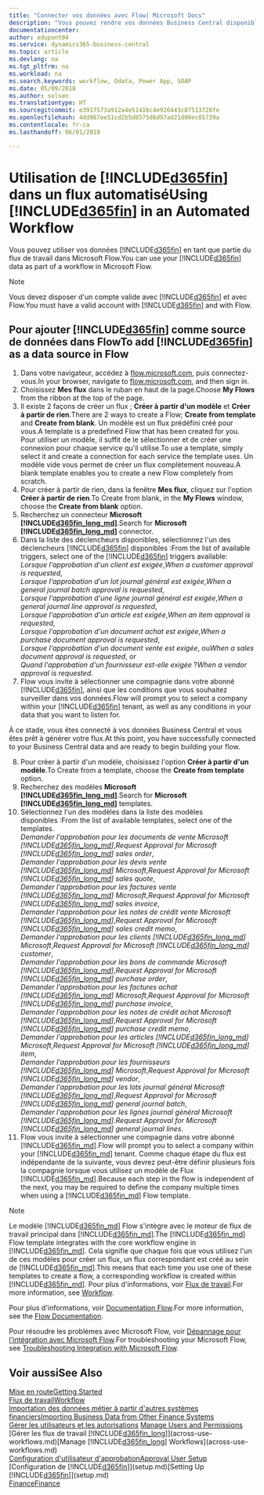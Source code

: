 ```yaml
---
title: "Connecter vos données avec Flow| Microsoft Docs"
description: "Vous pouvez rendre vos données Business Central disponibles sous forme de source de données et spécifier une URL OData de vos services Web pour générer un flux de travail automatisé."
documentationcenter: 
author: edupont04
ms.service: dynamics365-business-central
ms.topic: article
ms.devlang: na
ms.tgt_pltfrm: na
ms.workload: na
ms.search.keywords: workflow, Odata, Power App, SOAP
ms.date: 05/09/2018
ms.author: solsen
ms.translationtype: HT
ms.sourcegitcommit: e3917573a912a4e51416c4e926443c87513728fe
ms.openlocfilehash: 4dd987ee51cd2b5d8575d6d97ad21d00ec85739a
ms.contentlocale: fr-ca
ms.lasthandoff: 06/01/2018

---
```

# <a name="using-included365finincludesd365finmdmd-in-an-automated-workflow"></a><span data-ttu-id="d4711-103">Utilisation de [!INCLUDE[d365fin](includes/d365fin_md.md)] dans un flux automatisé</span><span class="sxs-lookup"><span data-stu-id="d4711-103">Using [!INCLUDE[d365fin](includes/d365fin_md.md)] in an Automated Workflow</span></span>
<span data-ttu-id="d4711-104">Vous pouvez utiliser vos données [!INCLUDE[d365fin](includes/d365fin_md.md)] en tant que partie du flux de travail dans Microsoft Flow.</span><span class="sxs-lookup"><span data-stu-id="d4711-104">You can use your [!INCLUDE[d365fin](includes/d365fin_md.md)] data as part of a workflow in Microsoft Flow.</span></span>  

> [!NOTE]  
>   <span data-ttu-id="d4711-105">Vous devez disposer d'un compte valide avec [!INCLUDE[d365fin](includes/d365fin_md.md)] et avec Flow.</span><span class="sxs-lookup"><span data-stu-id="d4711-105">You must have a valid account with [!INCLUDE[d365fin](includes/d365fin_md.md)] and with Flow.</span></span>  

## <a name="to-add-included365finincludesd365finmdmd-as-a-data-source-in-flow"></a><span data-ttu-id="d4711-106">Pour ajouter [!INCLUDE[d365fin](includes/d365fin_md.md)] comme source de données dans Flow</span><span class="sxs-lookup"><span data-stu-id="d4711-106">To add [!INCLUDE[d365fin](includes/d365fin_md.md)] as a data source in Flow</span></span>
1. <span data-ttu-id="d4711-107">Dans votre navigateur, accédez à [flow.microsoft.com](https://flow.microsoft.com/en-us/), puis connectez-vous.</span><span class="sxs-lookup"><span data-stu-id="d4711-107">In your browser, navigate to [flow.microsoft.com](https://flow.microsoft.com/en-us/), and then sign in.</span></span>
2. <span data-ttu-id="d4711-108">Choisissez **Mes flux** dans le ruban en haut de la page.</span><span class="sxs-lookup"><span data-stu-id="d4711-108">Choose **My Flows** from the ribbon at the top of the page.</span></span>
3. <span data-ttu-id="d4711-109">Il existe 2 façons de créer un flux ; **Créer à partir d'un modèle** et **Créer à partir de rien**.</span><span class="sxs-lookup"><span data-stu-id="d4711-109">There are 2 ways to create a Flow; **Create from template** and **Create from blank**.</span></span> <span data-ttu-id="d4711-110">Un modèle est un flux prédéfini créé pour vous.</span><span class="sxs-lookup"><span data-stu-id="d4711-110">A template is a predefined Flow that has been created for you.</span></span>  <span data-ttu-id="d4711-111">Pour utiliser un modèle, il suffit de le sélectionner et de créer une connexion pour chaque service qu'il utilise.</span><span class="sxs-lookup"><span data-stu-id="d4711-111">To use a template, simply select it and create a connection for each service the template uses.</span></span> <span data-ttu-id="d4711-112">Un modèle vide vous permet de créer un flux complètement nouveau.</span><span class="sxs-lookup"><span data-stu-id="d4711-112">A blank template enables you to create a new Flow completely from scratch.</span></span>
4. <span data-ttu-id="d4711-113">Pour créer à partir de rien, dans la fenêtre **Mes flux**, cliquez sur l'option **Créer à partir de rien**.</span><span class="sxs-lookup"><span data-stu-id="d4711-113">To Create from blank, in the **My Flows** window, choose the **Create from blank** option.</span></span>
5. <span data-ttu-id="d4711-114">Recherchez un connecteur **Microsoft [!INCLUDE[d365fin_long_md](includes/d365fin_long_md.md)]**.</span><span class="sxs-lookup"><span data-stu-id="d4711-114">Search for **Microsoft [!INCLUDE[d365fin_long_md](includes/d365fin_long_md.md)]** connector.</span></span>
6. <span data-ttu-id="d4711-115">Dans la liste des déclencheurs disponibles, sélectionnez l'un des déclencheurs [!INCLUDE[d365fin](includes/d365fin_md.md)] disponibles :</span><span class="sxs-lookup"><span data-stu-id="d4711-115">From the list of available triggers, select one of the [!INCLUDE[d365fin](includes/d365fin_md.md)] triggers available:</span></span>  
    <span data-ttu-id="d4711-116">*Lorsque l'approbation d'un client est exigée*,</span><span class="sxs-lookup"><span data-stu-id="d4711-116">*When a customer approval is requested*,</span></span>  
    <span data-ttu-id="d4711-117">*Lorsque l'approbation d'un lot journal général est exigée*,</span><span class="sxs-lookup"><span data-stu-id="d4711-117">*When a general journal batch approval is requested*,</span></span>  
    <span data-ttu-id="d4711-118">*Lorsque l'approbation d'une ligne journal général est exigée*,</span><span class="sxs-lookup"><span data-stu-id="d4711-118">*When a general journal line approval is requested*,</span></span>  
    <span data-ttu-id="d4711-119">*Lorsque l'approbation d'un article est exigée*,</span><span class="sxs-lookup"><span data-stu-id="d4711-119">*When an item approval is requested*,</span></span>  
    <span data-ttu-id="d4711-120">*Lorsque l'approbation d'un document achat est exigée*,</span><span class="sxs-lookup"><span data-stu-id="d4711-120">*When a purchase document approval is requested*,</span></span>  
    <span data-ttu-id="d4711-121">*Lorsque l'approbation d'un document vente est exigée*, ou</span><span class="sxs-lookup"><span data-stu-id="d4711-121">*When a sales document approval is requested*, or</span></span>  
    <span data-ttu-id="d4711-122">*Quand l'approbation d'un fournisseur est-elle exigée* ?</span><span class="sxs-lookup"><span data-stu-id="d4711-122">*When a vendor approval is requested*.</span></span>
7. <span data-ttu-id="d4711-123">Flow vous invite à sélectionner une compagnie dans votre abonné [!INCLUDE[d365fin](includes/d365fin_md.md)], ainsi que les conditions que vous souhaitez surveiller dans vos données.</span><span class="sxs-lookup"><span data-stu-id="d4711-123">Flow will prompt you to select a company within your [!INCLUDE[d365fin](includes/d365fin_md.md)] tenant, as well as any conditions in your data that you want to listen for.</span></span>

<span data-ttu-id="d4711-124">À ce stade, vous êtes connecté à vos données Business Central et vous êtes prêt à générer votre flux.</span><span class="sxs-lookup"><span data-stu-id="d4711-124">At this point, you have successfully connected to your Business Central data and are ready to begin building your flow.</span></span>

8. <span data-ttu-id="d4711-125">Pour créer à partir d'un modèle, choisissez l'option **Créer à partir d'un modèle**.</span><span class="sxs-lookup"><span data-stu-id="d4711-125">To Create from a template, choose the **Create from template** option.</span></span>
9. <span data-ttu-id="d4711-126">Recherchez des modèles **Microsoft [!INCLUDE[d365fin_long_md](includes/d365fin_long_md.md)]**.</span><span class="sxs-lookup"><span data-stu-id="d4711-126">Search for **Microsoft [!INCLUDE[d365fin_long_md](includes/d365fin_long_md.md)]** templates.</span></span>
10. <span data-ttu-id="d4711-127">Sélectionnez l'un des modèles dans la liste des modèles disponibles :</span><span class="sxs-lookup"><span data-stu-id="d4711-127">From the list of available templates, select one of the templates.</span></span>  
    <span data-ttu-id="d4711-128">*Demander l'approbation pour les documents de vente Microsoft [!INCLUDE[d365fin_long_md](includes/d365fin_long_md.md)]*,</span><span class="sxs-lookup"><span data-stu-id="d4711-128">*Request Approval for Microsoft [!INCLUDE[d365fin_long_md](includes/d365fin_long_md.md)] sales order*,</span></span>  
    <span data-ttu-id="d4711-129">*Demander l'approbation pour les devis vente [!INCLUDE[d365fin_long_md](includes/d365fin_long_md.md)] Microsoft*,</span><span class="sxs-lookup"><span data-stu-id="d4711-129">*Request Approval for Microsoft [!INCLUDE[d365fin_long_md](includes/d365fin_long_md.md)] sales quote*,</span></span>  
    <span data-ttu-id="d4711-130">*Demander l'approbation pour les factures vente [!INCLUDE[d365fin_long_md](includes/d365fin_long_md.md)] Microsoft*,</span><span class="sxs-lookup"><span data-stu-id="d4711-130">*Request Approval for Microsoft [!INCLUDE[d365fin_long_md](includes/d365fin_long_md.md)] sales invoice*,</span></span>  
    <span data-ttu-id="d4711-131">*Demander l'approbation pour les notes de crédit vente Microsoft [!INCLUDE[d365fin_long_md](includes/d365fin_long_md.md)]*,</span><span class="sxs-lookup"><span data-stu-id="d4711-131">*Request Approval for Microsoft [!INCLUDE[d365fin_long_md](includes/d365fin_long_md.md)] sales credit memo*,</span></span>  
    <span data-ttu-id="d4711-132">*Demander l'approbation pour les clients [!INCLUDE[d365fin_long_md](includes/d365fin_long_md.md)] Microsoft*,</span><span class="sxs-lookup"><span data-stu-id="d4711-132">*Request Approval for Microsoft [!INCLUDE[d365fin_long_md](includes/d365fin_long_md.md)] customer*,</span></span>  
    <span data-ttu-id="d4711-133">*Demander l'approbation pour les bons de commande Microsoft [!INCLUDE[d365fin_long_md](includes/d365fin_long_md.md)]*,</span><span class="sxs-lookup"><span data-stu-id="d4711-133">*Request Approval for Microsoft [!INCLUDE[d365fin_long_md](includes/d365fin_long_md.md)] purchase order*,</span></span>  
    <span data-ttu-id="d4711-134">*Demander l'approbation pour les factures achat [!INCLUDE[d365fin_long_md](includes/d365fin_long_md.md)] Microsoft*,</span><span class="sxs-lookup"><span data-stu-id="d4711-134">*Request Approval for Microsoft [!INCLUDE[d365fin_long_md](includes/d365fin_long_md.md)] purchase invoice*,</span></span>  
    <span data-ttu-id="d4711-135">*Demander l'approbation pour les notes de crédit achat Microsoft [!INCLUDE[d365fin_long_md](includes/d365fin_long_md.md)]*,</span><span class="sxs-lookup"><span data-stu-id="d4711-135">*Request Approval for Microsoft [!INCLUDE[d365fin_long_md](includes/d365fin_long_md.md)] purchase credit memo*,</span></span>  
    <span data-ttu-id="d4711-136">*Demander l'approbation pour les articles [!INCLUDE[d365fin_long_md](includes/d365fin_long_md.md)] Microsoft*,</span><span class="sxs-lookup"><span data-stu-id="d4711-136">*Request Approval for Microsoft [!INCLUDE[d365fin_long_md](includes/d365fin_long_md.md)] item*,</span></span>  
    <span data-ttu-id="d4711-137">*Demander l'approbation pour les fournisseurs [!INCLUDE[d365fin_long_md](includes/d365fin_long_md.md)] Microsoft*,</span><span class="sxs-lookup"><span data-stu-id="d4711-137">*Request Approval for Microsoft [!INCLUDE[d365fin_long_md](includes/d365fin_long_md.md)] vendor*,</span></span>  
    <span data-ttu-id="d4711-138">*Demander l'approbation pour les lots journal général Microsoft [!INCLUDE[d365fin_long_md](includes/d365fin_long_md.md)]*,</span><span class="sxs-lookup"><span data-stu-id="d4711-138">*Request Approval for Microsoft [!INCLUDE[d365fin_long_md](includes/d365fin_long_md.md)] general journal batch*,</span></span>  
    <span data-ttu-id="d4711-139">*Demander l'approbation pour les lignes journal général Microsoft [!INCLUDE[d365fin_long_md](includes/d365fin_long_md.md)]*.</span><span class="sxs-lookup"><span data-stu-id="d4711-139">*Request Approval for Microsoft [!INCLUDE[d365fin_long_md](includes/d365fin_long_md.md)] general journal lines*.</span></span>  
11. <span data-ttu-id="d4711-140">Flow vous invite à sélectionner une compagnie dans votre abonné [!INCLUDE[d365fin_md](includes/d365fin_md.md)].</span><span class="sxs-lookup"><span data-stu-id="d4711-140">Flow will prompt you to select a company within your [!INCLUDE[d365fin_md](includes/d365fin_md.md)] tenant.</span></span> <span data-ttu-id="d4711-141">Comme chaque étape du flux est indépendante de la suivante, vous devrez peut-être définir plusieurs fois la compagnie lorsque vous utilisez un modèle de Flux [!INCLUDE[d365fin_md](includes/d365fin_md.md)].</span><span class="sxs-lookup"><span data-stu-id="d4711-141">Because each step in the flow is independent of the next, you may be required to define the company multiple times when using a [!INCLUDE[d365fin_md](includes/d365fin_md.md)] Flow template.</span></span>

> [!NOTE]  
> <span data-ttu-id="d4711-142">Le modèle [!INCLUDE[d365fin_md](includes/d365fin_md.md)] Flow s'intègre avec le moteur de flux de travail principal dans [!INCLUDE[d365fin_md](includes/d365fin_md.md)].</span><span class="sxs-lookup"><span data-stu-id="d4711-142">The [!INCLUDE[d365fin_md](includes/d365fin_md.md)] Flow template integrates with the core workflow engine in [!INCLUDE[d365fin_md](includes/d365fin_md.md)].</span></span> <span data-ttu-id="d4711-143">Cela signifie que chaque fois que vous utilisez l'un de ces modèles pour créer un flux, un flux correspondant est créé au sein de [!INCLUDE[d365fin_md](includes/d365fin_md.md)].</span><span class="sxs-lookup"><span data-stu-id="d4711-143">This means that each time you use one of these templates to create a flow, a corresponding workflow is created within [!INCLUDE[d365fin_md](includes/d365fin_md.md)].</span></span> <span data-ttu-id="d4711-144">Pour plus d'informations, voir [Flux de travail](across-workflow.md).</span><span class="sxs-lookup"><span data-stu-id="d4711-144">For more information, see [Workflow](across-workflow.md).</span></span>

<span data-ttu-id="d4711-145">Pour plus d'informations, voir [Documentation Flow](https://docs.microsoft.com/en-us/flow/getting-started).</span><span class="sxs-lookup"><span data-stu-id="d4711-145">For more information, see the [Flow Documentation](https://docs.microsoft.com/en-us/flow/getting-started).</span></span>

<span data-ttu-id="d4711-146">Pour résoudre les problèmes avec Microsoft Flow, voir [Dépannage pour l'intégration avec Microsoft Flow](across-troubleshooting-how-use-financials-data-source-flow.md).</span><span class="sxs-lookup"><span data-stu-id="d4711-146">For troubleshooting your Microsoft Flow, see [Troubleshooting Integration with Microsoft Flow](across-troubleshooting-how-use-financials-data-source-flow.md).</span></span>

## <a name="see-also"></a><span data-ttu-id="d4711-147">Voir aussi</span><span class="sxs-lookup"><span data-stu-id="d4711-147">See Also</span></span>
[<span data-ttu-id="d4711-148">Mise en route</span><span class="sxs-lookup"><span data-stu-id="d4711-148">Getting Started</span></span>](product-get-started.md)  
[<span data-ttu-id="d4711-149">Flux de travail</span><span class="sxs-lookup"><span data-stu-id="d4711-149">Workflow</span></span>](across-workflow.md)  
[<span data-ttu-id="d4711-150">Importation des données métier à partir d'autres systèmes financiers</span><span class="sxs-lookup"><span data-stu-id="d4711-150">Importing Business Data from Other Finance Systems</span></span>](across-import-data-configuration-packages.md)  
<span data-ttu-id="d4711-151">[Gérer les utilisateurs et les autorisations](ui-how-users-permissions.md) </span><span class="sxs-lookup"><span data-stu-id="d4711-151">[Manage Users and Permissions](ui-how-users-permissions.md) </span></span>  
<span data-ttu-id="d4711-152">[Gérer les flux de travail [!INCLUDE[d365fin_long](includes/d365fin_long_md.md)]](across-use-workflows.md)</span><span class="sxs-lookup"><span data-stu-id="d4711-152">[Manage [!INCLUDE[d365fin_long](includes/d365fin_long_md.md)] Workflows](across-use-workflows.md)</span></span>  
[<span data-ttu-id="d4711-153">Configuration d'utilisateur d'approbation</span><span class="sxs-lookup"><span data-stu-id="d4711-153">Approval User Setup</span></span>](across-how-to-set-up-approval-users.md)  
<span data-ttu-id="d4711-154">[Configuration de [!INCLUDE[d365fin](includes/d365fin_md.md)]](setup.md)</span><span class="sxs-lookup"><span data-stu-id="d4711-154">[Setting Up [!INCLUDE[d365fin](includes/d365fin_md.md)]](setup.md)</span></span>  
[<span data-ttu-id="d4711-155">Finance</span><span class="sxs-lookup"><span data-stu-id="d4711-155">Finance</span></span>](finance.md)  

